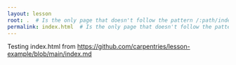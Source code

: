 ```yaml
---
layout: lesson
root: .  # Is the only page that doesn't follow the pattern /:path/index.html
permalink: index.html  # Is the only page that doesn't follow the pattern /:path/index.html
---
```


Testing index.html from https://github.com/carpentries/lesson-example/blob/main/index.md
